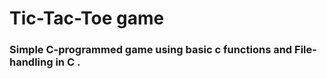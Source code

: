 # Tic-Tac-Toe game 
<h3>Simple C-programmed game using basic c functions and File-handling in C .</h3>
